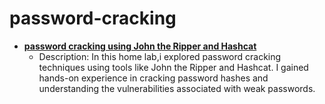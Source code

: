 # password-cracking
- <b>[password cracking using John the Ripper and Hashcat ](https://imgur.com/a/FMKabj1)</b>
    - Description: In this home lab,i explored password cracking techniques using tools like John the Ripper and Hashcat. I gained hands-on experience in cracking password hashes and understanding the vulnerabilities associated with weak passwords.
